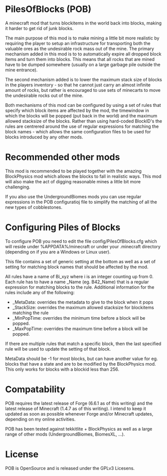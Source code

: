 PilesOfBlocks (POB)
===================

A minecraft mod that turns blockitems in the world back into blocks,
making it harder to get rid of junk blocks.  

The main purpose of this mod is to make mining a little bit more
realistic by requiring the player to setup an infrastructure for
transporting both the valuable ores as the undesirable rock mass out
of the mine. The primary mechanism added in this mod is to to
automatically expire all dropped block items and turn them into
blocks. This means that all rocks that are mined have to be dumped
somewhere (usually on a large garbage pile outside the mine entrance). 

The second mechanism added is to lower the maximum stack size
of blocks in the players inventory - so that he cannot just carry an
almost infinite amount of rocks, but rather is encouraged to use sets
of minecarts to move the undesirable rocks out of the mine. 

Both mechanisms of this mod can be configured by using a set of rules
that specify which block items are affected by the mod, the timewindow
in which the blocks will be popped (put back in the world) and the
maximum allowed stacksize of the blocks. Rather than using hard-coded
BlockID's the rules are centrered around the use of regular
expressions for matching the block names - which allows the same
configuration files to be used for blocks introduced by any other
mods. 

Recommended other mods
======================

This mod is recommended to be played together with the amazing
BlockPhysics mod which allows the blocks to fall in realistic
ways. This mod will also make the act of digging reasonable mines a
little bit more challenging. 

If you also use the UndergroundBiomes mods you can use regular
expressions in the POB configuratioj file to simplify the matching of all the new types of
cobblestones. 

Configuring Piles of Blocks
===========================

To configure POB you need to edit the file config/PilesOfBlocks.cfg
which will reside under %APPDATA%/minecraft or under your .minecraft
directory (depending on if you are a Windows or Linux user). 

This file contains a set of generic setting at the bottom as well as a
set of setting for matching block names that should be affected by the
mod. 

All rules have a name of Bi_xyz where i is an integer counting up from 0.
Each rule has to have a name _Name (eg. B42_Name) that is a regular expression for matching blocks to the rule.
Additional information for the rules include any of the following:
  * _MetaData: overrides the metadata to give to the block when it pops
  * _StackSize: overrides the maximum allowed stacksize for blockitems
  matching the rule
  * _MinPopTime: overrides the minimum time before a block will be
  popped.
  * _MaxPopTime: overrides the maximum time before a block will be
  popped.

If there are multiple rules that match a specific block, then the last
specified rule will be used to update the setting of that block. 

MetaData should be -1 for most blocks, but can have another value for
eg. blocks that have a state and are to be modified by the
BlockPhysics mod. This only works for blocks with a blockid less than
256. 

Compatability
=============

POB requires the latest release of Forge (6.6.1 as of this writing) and the latest
release of Minecraft (1.4.7 as of this writing). I intend to keep it
updated as soon as possible whenever Forge and/or Minecraft updates,
depending on my online activities. 

POB has been tested against tekkitlite + BlockPhysics as well as a large range of other mods (UndergroundBiomes, BiomesXL, ...). 

License
=======

POB is OpenSource and is released under the GPLv3 Licesens. 
